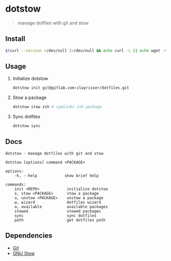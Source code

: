 # dotstow

> manage dotfiles with git and stow

## Install

```sh
$(curl --version >/dev/null 2>/dev/null && echo curl -L || echo wget -O-) https://gitlab.com/risserlabs/community/dotstow/-/raw/main/install.sh 2>/dev/null | sh
```

## Usage

1. Initialize dotstow

   ```sh
   dotstow init git@gitlab.com:clayrisser/dotfiles.git
   ```

2. Stow a package

   ```sh
   dotstow stow zsh # symlinks zsh package
   ```

3. Sync dotfiles

   ```sh
   dotstow sync
   ```

## Docs

```
dotstow - manage dotfiles with git and stow

dotstow [options] command <PACKAGE>

options:
    -h, --help            show brief help

commands:
    init <REPO>            initialize dotstow
    s, stow <PACKAGE>      stow a package
    u, unstow <PACKAGE>    unstow a package
    w, wizard              dotfiles wizard
    a, available           available packages
    stowed                 stowed packages
    sync                   sync dotfiles
    path                   get dotfiles path
```

## Dependencies

- [Git](https://git-scm.com)
- [GNU Stow](https://www.gnu.org/software/stow)
